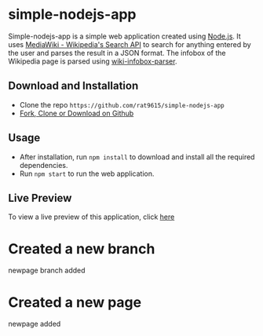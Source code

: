 # simple-nodejs-app

Simple-nodejs-app is a simple web application created using [Node.js](https://github.com/nodejs/node). It uses [MediaWiki - Wikipedia's Search API](https://www.mediawiki.org/wiki/API:Opensearch) to search for anything entered by the user and parses the result in a JSON format. The infobox of the Wikipedia page is parsed using [wiki-infobox-parser](https://github.com/0x333333/wiki-infobox-parser).

## Download and Installation

- Clone the repo ```https://github.com/rat9615/simple-nodejs-app```
- [Fork, Clone or Download on Github](https://github.com/rat9615/simple-nodejs-app)

## Usage

- After installation, run ```npm install``` to download and install all the required dependencies.
- Run ```npm start``` to run the web application.

## Live Preview

To view a live preview of this application, click [here](https://desolate-coast-53201.herokuapp.com/)


# Created a new branch
newpage branch added

# Created a new page
newpage added
